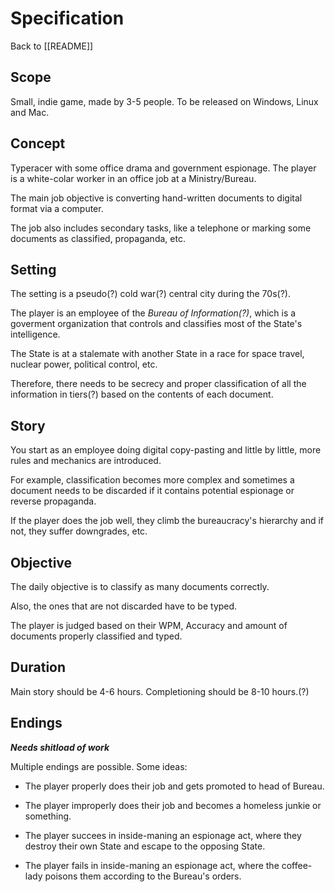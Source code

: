 # Specification

Back to [[README]]

## Scope

Small, indie game, made by 3-5 people.
To be released on Windows, Linux and Mac.

## Concept

Typeracer with some office drama and government espionage.
The player is a white-colar worker in an office job at a Ministry/Bureau.

The main job objective is converting hand-written documents to digital format via a computer.

The job also includes secondary tasks, like a telephone or marking some documents as classified, propaganda, etc.

## Setting

The setting is a pseudo(?) cold war(?) central city during the 70s(?).

The player is an employee of the *Bureau of Information(?)*,
which is a goverment organization that controls and classifies most of the State's intelligence. 

The State is at a stalemate with another State in a race for space travel, nuclear power, political control, etc.

Therefore, there needs to be secrecy and proper classification of all the information in tiers(?) based on the contents of each document.

## Story

You start as an employee doing digital copy-pasting and little by little, more rules and mechanics are introduced.

For example, classification becomes more complex and sometimes a document needs to be discarded if it contains potential espionage or reverse propaganda.

If the player does the job well, they climb the bureaucracy's hierarchy and if not, they suffer downgrades, etc.

## Objective

The daily objective is to classify as many documents correctly.

Also, the ones that are not discarded have to be typed.

The player is judged based on their WPM, Accuracy and amount of documents properly classified and typed.


## Duration

Main story should be 4-6 hours.
Completioning should be 8-10 hours.(?) 

## Endings

***Needs shitload of work***

Multiple endings are possible. Some ideas:

- The player properly does their job and gets promoted to head of Bureau.

- The player improperly does their job and becomes a homeless junkie or something.

- The player succees in inside-maning an espionage act, where they destroy their own State and escape to the opposing State.

- The player fails in inside-maning an espionage act, where the coffee-lady poisons them according to the Bureau's orders.


